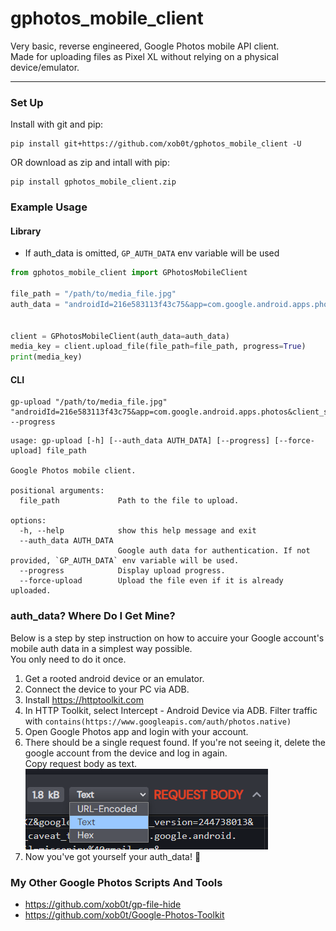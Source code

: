 # gphotos_mobile_client

Very basic, reverse engineered, Google Photos mobile API client.  
Made for uploading files as Pixel XL without relying on a physical device/emulator.

---

### Set Up

Install with git and pip:

```
pip install git+https://github.com/xob0t/gphotos_mobile_client -U
```

OR download as zip and intall with pip:

```
pip install gphotos_mobile_client.zip
```

### Example Usage

#### Library

- If auth_data is omitted, `GP_AUTH_DATA` env variable will be used

```python
from gphotos_mobile_client import GPhotosMobileClient

file_path = "/path/to/media_file.jpg"
auth_data = "androidId=216e583113f43c75&app=com.google.android.apps.photos&client_sig=34bb24c05e47e0aefa65a58a762171d9b613a680..."


client = GPhotosMobileClient(auth_data=auth_data)
media_key = client.upload_file(file_path=file_path, progress=True)
print(media_key)

```

#### CLI

```
gp-upload "/path/to/media_file.jpg" "androidId=216e583113f43c75&app=com.google.android.apps.photos&client_sig=34bb24c05e47e0aefa65a58a762171d9b613a680..." --progress
```

```
usage: gp-upload [-h] [--auth_data AUTH_DATA] [--progress] [--force-upload] file_path

Google Photos mobile client.

positional arguments:
  file_path             Path to the file to upload.

options:
  -h, --help            show this help message and exit
  --auth_data AUTH_DATA
                        Google auth data for authentication. If not provided, `GP_AUTH_DATA` env variable will be used.
  --progress            Display upload progress.
  --force-upload        Upload the file even if it is already uploaded.
```

### auth_data? Where Do I Get Mine?

Below is a step by step instruction on how to accuire your Google account's mobile auth data in a simplest way possible.  
You only need to do it once.

1. Get a rooted android device or an emulator.
2. Connect the device to your PC via ADB.
3. Install https://httptoolkit.com
4. In HTTP Toolkit, select Intercept - Android Device via ADB. Filter traffic with `contains(https://www.googleapis.com/auth/photos.native)`
5. Open Google Photos app and login with your account.
6. There should be a single request found.
   If you're not seeing it, delete the google account from the device and log in again.  
   Copy request body as text.  
    ![http_toolkit_tip](media/image.png)
7. Now you've got yourself your auth_data! 🎉

### My Other Google Photos Scripts And Tools

- https://github.com/xob0t/gp-file-hide
- https://github.com/xob0t/Google-Photos-Toolkit

